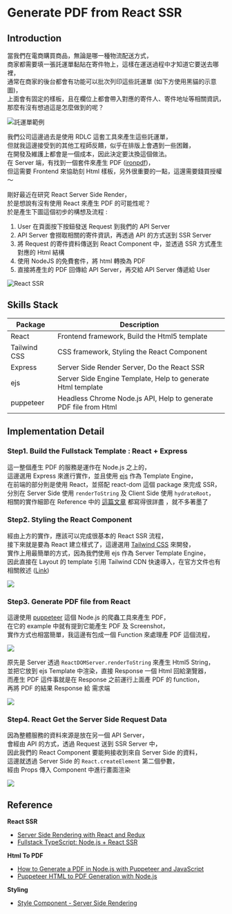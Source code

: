 # Generate PDF from React SSR

## Introduction

當我們在電商購買商品，無論是哪一種物流配送方式，<br>
商家都需要填一張託運單黏貼在寄件物上，這樣在運送過程中才知道它要送去哪裡，<br>
通常在商家的後台都會有功能可以批次列印這些託運單 (如下方使用黑貓的示意圖)，<br>
上面會有固定的樣板，且在欄位上都會帶入對應的寄件人、寄件地址等相關資訊，<br>
那麼有沒有想過這是怎麼做到的呢？<br>

![託運單範例](https://i.imgur.com/Rov0aUh.png)

我們公司這邊過去是使用 RDLC 這套工具來產生這些託運單，<br>
但就我這邊接受到的其他工程師反饋，似乎在排版上會遇到一些困難，<br>
在開發及維護上都會是一個成本，因此決定要汰換這個做法。<br>
在 Server 端，有找到一個套件來產生 PDF ([ironpdf](https://ironpdf.com/))，<br>
但這需要 Frontend 來協助刻 Html 樣板，另外很重要的一點，這還需要錢買授權～<br>

剛好最近在研究 React Server Side Render，<br>
於是想說有沒有使用 React 來產生 PDF 的可能性呢？<br>
於是產生下圖這個初步的構想及流程 :<br>

1. User 在頁面按下按鈕發送 Request 到我們的 API Server
2. API Server 會撈取相關的寄件資訊，再透過 API 的方式送到 SSR Server
3. 將 Request 的寄件資料傳送到 React Component 中，並透過 SSR 方式產生對應的 Html 結構
4. 使用 NodeJS 的免費套件，將 html 轉換為 PDF
5. 直接將產生的 PDF 回傳給 API Server，再交給 API Server 傳遞給 User

![React SSR](https://i.imgur.com/ko2l6Zo.png)

## Skills Stack

| Package      | Description                                                      |
| ------------ | ---------------------------------------------------------------- |
| React        | Frontend framework, Build the Html5 template                     |
| Tailwind CSS | CSS framework, Styling the React Component                       |
| Express      | Server Side Render Server, Do the React SSR                      |
| ejs          | Server Side Engine Template, Help to generate Html template      |
| puppeteer    | Headless Chrome Node.js API, Help to generate PDF file from Html |

## Implementation Detail

### Step1. Build the Fullstack Template : React + Express

這一整個產生 PDF 的服務是運作在 Node.js 之上的，<br>
這邊選用 Express 來進行實作，並且使用 [ejs](https://ejs.co/) 作為 Template Engine，<br>
在前端的部分則是使用 React，並搭配 react-dom 這個 package 來完成 SSR，<br>
分別在 Server Side 使用 `renderToString` 及 Client Side 使用 `hydrateRoot`，<br>
相關的實作細節在 Reference 中的 [這篇文章](https://nils-mehlhorn.de/posts/typescript-nodejs-react-ssr) 都寫得很詳盡 ，就不多著墨了<br>

### Step2. Styling the React Component

經由上方的實作，應該可以完成很基本的 React SSR 流程，<br>
接下來就是要為 React 建立樣式了，這邊選用 [Tailwind CSS](https://tailwindcss.com/) 來開發，<br>
實作上用最簡單的方式，因為我們使用 ejs 作為 Server Template Engine，<br>
因此直接在 Layout 的 template 引用 Tailwind CDN 快速導入，在官方文件也有相關敘述 ([Link](https://tailwindcss.com/docs/installation/play-cdn))

![](https://i.imgur.com/9d0hnva.png)

### Step3. Generate PDF file from React

這邊使用 [puppeteer](https://github.com/puppeteer/puppeteer) 這個 Node.js 的爬蟲工具來產生 PDF，<br>
在它的 example 中就有提到它能產生 PDF 及 Screenshot，<br>
實作方式也相當簡單，我這邊有包成一個 Function 來處理產 PDF 這個流程，<br>

![](https://i.imgur.com/aSltAmF.png)

原先是 Server 透過 `ReactDOMServer.renderToString` 來產生 Html5 String，<br>
並把它放到 ejs Template 中渲染，直接 Response 一個 Html 回給瀏覽器，<br>
而產生 PDF 這件事就是在 Response 之前運行上面產 PDF 的 function，<br>
再將 PDF 的結果 Response 給 需求端

![](https://i.imgur.com/z8QP2Hg.png)

### Step4. React Get the Server Side Request Data

因為整體服務的資料來源是放在另一個 API Server，<br>
會經由 API 的方式，透過 Request 送到 SSR Server 中，<br>
因此我們的 React Component 要能夠接收到來自 Server Side 的資料，<br>
這邊就透過 Server Side 的 `React.createElement` 第二個參數，<br>
經由 Props 傳入 Component 中進行畫面渲染<br>

![](https://i.imgur.com/EosSJc8.png)

## Reference

**React SSR**

-   [Server Side Rendering with React and Redux](https://www.udemy.com/course/server-side-rendering-with-react-and-redux/)
-   [Fullstack TypeScript: Node.js + React SSR](https://nils-mehlhorn.de/posts/typescript-nodejs-react-ssr)

**Html To PDF**

-   [How to Generate a PDF in Node.js with Puppeteer and JavaScript](https://cheatcode.co/tutorials/how-to-generate-a-pdf-in-node-js-with-puppeteer-and-javascript#creating-a-pdf-generator-function)
-   [Puppeteer HTML to PDF Generation with Node.js](https://blog.risingstack.com/pdf-from-html-node-js-puppeteer/)

**Styling**

-   [Style Component - Server Side Rendering](https://styled-components.com/docs/advanced#server-side-rendering)
